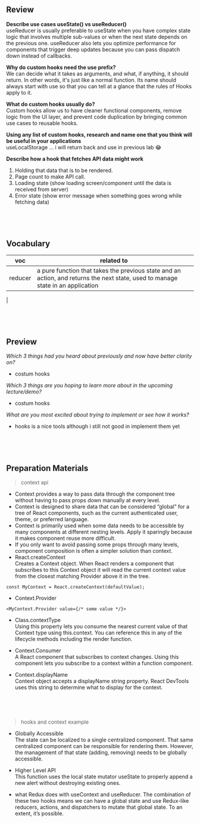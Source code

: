 ## Review

**Describe use cases useState() vs useReducer()**    
useReducer is usually preferable to useState when you have complex state logic that involves multiple sub-values or when the next state depends on the previous one. useReducer also lets you optimize performance for components that trigger deep updates because you can pass dispatch down instead of callbacks.    

**Why do custom hooks need the use prefix?**    
We can decide what it takes as arguments, and what, if anything, it should return. In other words, it's just like a normal function. Its name should always start with use so that you can tell at a glance that the rules of Hooks apply to it.   

**What do custom hooks usually do?**   
Custom hooks allow us to have cleaner functional components, remove logic from the UI layer, and prevent code duplication by bringing common use cases to reusable hooks.    

**Using any list of custom hooks, research and name one that you think will be useful in your applications**   
useLocalStorage  ... i will return back and use in previous lab 😂

**Describe how a hook that fetches API data might work**   
1. Holding that data that is to be rendered.
2. Page count to make API call.
3. Loading state (show loading screen/component until the data is received from server)
4. Error state (show error message when something goes wrong while fetching data)




&nbsp;

&nbsp;

## Vocabulary

| voc | related to |
| --- | ---------- |
| reducer  | a pure function that takes the previous state and an action, and returns the next state, used to manage state in an application         |
|

&nbsp;

&nbsp;

## Preview

_Which 3 things had you heard about previously and now have better clarity on?_

- costum hooks 


_Which 3 things are you hoping to learn more about in the upcoming lecture/demo?_

- costum hooks 


_What are you most excited about trying to implement or see how it works?_

- hooks is a nice tools although i still not good in implement them yet

&nbsp;

&nbsp;

## Preparation Materials

> context api   

- Context provides a way to pass data through the component tree without having to pass props down manually at every level.   
- Context is designed to share data that can be considered “global” for a tree of React components, such as the current authenticated user, theme, or preferred language.   
- Context is primarily used when some data needs to be accessible by many components at different nesting levels. Apply it sparingly because it makes component reuse more difficult.   
- If you only want to avoid passing some props through many levels, component composition is often a simpler solution than context.   
- React.createContext   
Creates a Context object. When React renders a component that subscribes to this Context object it will read the current context value from the closest matching Provider above it in the tree.   

```
const MyContext = React.createContext(defaultValue);
``` 

- Context.Provider   

```
<MyContext.Provider value={/* some value */}> 
```

- Class.contextType     
Using this property lets you consume the nearest current value of that Context type using this.context. You can reference this in any of the lifecycle methods including the render function.   

- Context.Consumer   
A React component that subscribes to context changes. Using this component lets you subscribe to a context within a function component.   

- Context.displayName   
Context object accepts a displayName string property. React DevTools uses this string to determine what to display for the context.   




&nbsp;

&nbsp;

> hooks and context example   

- Globally Accessible   
The state can be localized to a single centralized component. That same centralized component can be responsible for rendering them. 
However, the management of that state (adding, removing) needs to be globally accessible.   

- Higher Level API   
This function uses the local state mutator useState to properly append a new alert without destroying existing ones.   

- what Redux does with useContext and useReducer. The combination of these two hooks means we can have a global state and use Redux-like reducers, actions, and dispatchers to mutate that global state. To an extent, it’s possible.       




&nbsp;

&nbsp;


